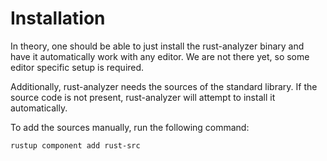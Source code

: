 # Installation

In theory, one should be able to just install the rust-analyzer binary and have it automatically work with any editor. We are not there yet, so some editor specific setup is required.

Additionally, rust-analyzer needs the sources of the standard library. If the source code is not present, rust-analyzer will attempt to install it automatically.

To add the sources manually, run the following command:

```shell
rustup component add rust-src
```
